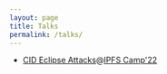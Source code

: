```yaml
---
layout: page
title: Talks
permalink: /talks/
---
```


* [CID Eclipse Attacks](https://youtu.be/CtEq7wu7obk)@[IPFS Camp'22](https://2022.ipfs.camp/)

